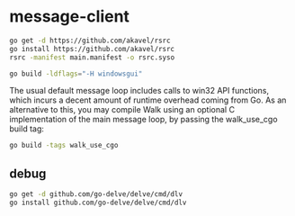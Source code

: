 # message-client

```bash
go get -d https://github.com/akavel/rsrc
go install https://github.com/akavel/rsrc
rsrc -manifest main.manifest -o rsrc.syso

go build -ldflags="-H windowsgui"
```

The usual default message loop includes calls to win32 API functions, which incurs a decent amount of runtime overhead coming from Go. As an alternative to this, you may compile Walk using an optional C implementation of the main message loop, by passing the walk_use_cgo build tag:

```bash
go build -tags walk_use_cgo
```

## debug

```bash
go get -d github.com/go-delve/delve/cmd/dlv
go install github.com/go-delve/delve/cmd/dlv
```
